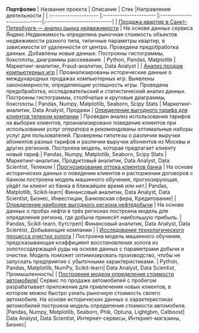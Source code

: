 **Портфолио**
| Название проекта      | Описание               | Стек                        |Направления деятельности     |
| :-------------------- |:---------------------- |:----------------------------|:----------------------------|
| [Продажа квартир в Санкт-Петербурге — анализ рынка недвижимости](https://github.com/AnnaTrampa/Portfolio/tree/main/Apartment_Listings_EDA) | На основе данных сервиса Яндекс.Недвижимость определена рыночная стоимость объектов недвижимости разного типа, типичные параметры квартир, в зависимости от удаленности от центра. Проведена предобработка данных. Добавлены новые данные. Построены гистограммы, боксплоты, диаграммы рассеивания. | Python, Pandas, Matplotlib | Маркетинг-аналитик, Fraud-аналитик, Data Analyst |
| [Анализ продаж компьютерных игр](https://github.com/AnnaTrampa/Portfolio/tree/main/Game_Sales_DA) | Проанализированы исторические данные о международных продажах компьютерных игр. Выявлены закономерности, определяющие успешность игры. Проведена предобработка, исследовательский и статистический анализ данных. Построены гистограммы, столбчатые и круговые диаграммы, боксплоты.| Pandas, Numpy, Matplotlib, Seaborn, Scipy Stats | Маркетинг-аналитик, Data Analyst, Продажи
| [Определение выгодного тарифа для клиентов телеком компании](https://github.com/AnnaTrampa/Portfolio/tree/main/Tariffs_Recommendatios_DA_SA_ML) | Проведен анализ использования тарифов на выборке клиентов, проанализировано поведение клиентов при использовании услуг оператора и рекомендованы оптимальные наборы услуг для пользователей. Проверены гипотезы о различии выручки абонентов разных тарифов и различии выручки абонентов из Москвы и других регионов. Построена модель, которая предлагает клиенту новый тариф.| Pandas, Numpy, Matplotlib, Seaborn, Scipy Stats | Маркетинг-аналитик, Продуктовый аналитик, Data Analyst, Data Scientist, Телеком
| [Прогнозирование оттока клиентов банка](https://github.com/AnnaTrampa/Portfolio/tree/main/Bank%20_Clients_Churn_ML) | На основе исторических данных о поведении клиентов и расторжении договоров с банком построена модель машинного обучения, прогнозирующая, уйдёт ли клиент из банка в ближайшее время или нет.| Pandas, Matplotlib, Scikit-learn| Финансовый аналитик, Data Analyst, Data Scientist, Бизнес, Инвестиции, Банковская сфера, Кредитование|
| [Определение наиболее выгодного региона нефтедобычи](https://github.com/AnnaTrampa/Portfolio/tree/main/Oil_Well_Location_ML) | На основе данных о пробах нефти в трёх регионах построена модель для определения региона, где добыча принесёт наибольшую прибыль. | Pandas, Scikit-learn, бутстреп| Финансовый аналитик, Data Analyst, Data Scientist, Добывающие компании |
| [Исследование технологического процесса очистки золота](https://github.com/AnnaTrampa/Portfolio/tree/main/Gold_Recovery_ML) | Построена модель машинного обучения, предсказывающая коэффициент восстановления золота из золотосодержащей руды на основе данных с параметрами добычи и очистки.  Модель поможет оптимизировать производство, чтобы не запускать предприятие с убыточными характеристиками. | Python, Pandas, Matplotlib, NumPy, Scikit-learn| Data Analyst, Data Scientist, Промышленность|
 | [Построение модели определения стоимости автомобиля](https://github.com/AnnaTrampa/Portfolio/tree/main/Auto_Prices_ML)| Сервис по продаже автомобилей с пробегом разрабатывает приложение для привлечения новых клиентов, в котором можно быстро узнать рыночную стоимость своего автомобиля. На основе исторических данных о характеристиках автомобилей построена модель определения стоимости автомобиля. |Pandas, Numpy, Matplotlib, Seaborn, Phik, Optuna, Lightgbm, Catboost| Data Analyst, Data Scientist, Интернет-сервисы, Интернет-магазины, Бизнес|
```python

```
